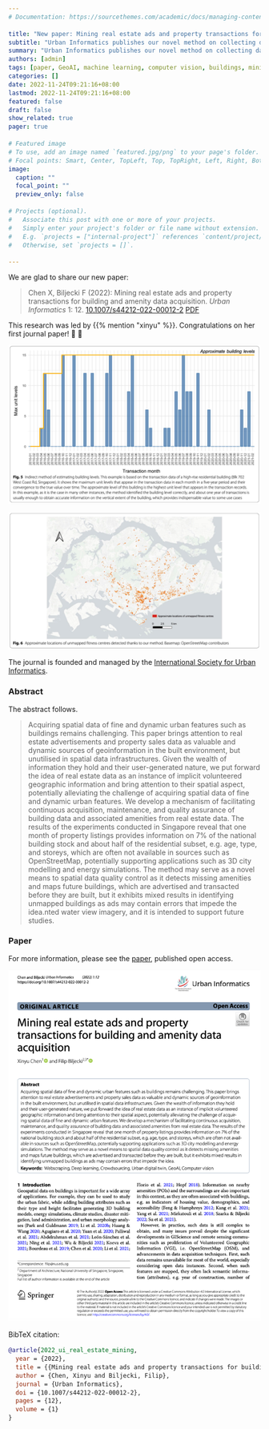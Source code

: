 ```yaml
---
# Documentation: https://sourcethemes.com/academic/docs/managing-content/

title: "New paper: Mining real estate ads and property transactions for building and amenity data acquisition"
subtitle: "Urban Informatics publishes our novel method on collecting data on buildings, which are essential for many domains."
summary: "Urban Informatics publishes our novel method on collecting data on buildings, which are essential for many domains."
authors: [admin]
tags: [paper, GeoAI, machine learning, computer vision, buildings, mining]
categories: []
date: 2022-11-24T09:21:16+08:00
lastmod: 2022-11-24T09:21:16+08:00
featured: false
draft: false
show_related: true
pager: true

# Featured image
# To use, add an image named `featured.jpg/png` to your page's folder.
# Focal points: Smart, Center, TopLeft, Top, TopRight, Left, Right, BottomLeft, Bottom, BottomRight.
image:
  caption: ""
  focal_point: ""
  preview_only: false

# Projects (optional).
#   Associate this post with one or more of your projects.
#   Simply enter your project's folder or file name without extension.
#   E.g. `projects = ["internal-project"]` references `content/project/deep-learning/index.md`.
#   Otherwise, set `projects = []`.

---
```


We are glad to share our new paper:

> Chen X, Biljecki F (2022): Mining real estate ads and property transactions for building and amenity data acquisition. _Urban Informatics_ 1: 12. [<i class="ai ai-doi-square ai"></i> 10.1007/s44212-022-00012-2](https://doi.org/10.1007/s44212-022-00012-2) [<i class="far fa-file-pdf"></i> PDF](/publication/2022-ui-real-estate-mining/2022-ui-real-estate-mining.pdf)</i> <i class="ai ai-open-access-square ai"></i>

This research was led by {{% mention "xinyu" %}}.
Congratulations on her first journal paper! :raised_hands: :clap:

![](1.png)

![](2.png)

The journal is founded and managed by the [International Society for Urban Informatics](http://isocui.org/).

### Abstract

The abstract follows.

> Acquiring spatial data of fine and dynamic urban features such as buildings remains challenging. This paper brings attention to real estate advertisements and property sales data as valuable and dynamic sources of geoinformation in the built environment, but unutilised in spatial data infrastructures. Given the wealth of information they hold and their user-generated nature, we put forward the idea of real estate data as an instance of implicit volunteered geographic information and bring attention to their spatial aspect, potentially alleviating the challenge of acquiring spatial data of fine and dynamic urban features. We develop a mechanism of facilitating continuous acquisition, maintenance, and quality assurance of building data and associated amenities from real estate data. The results of the experiments conducted in Singapore reveal that one month of property listings provides information on 7% of the national building stock and about half of the residential subset, e.g. age, type, and storeys, which are often not available in sources such as OpenStreetMap, potentially supporting applications such as 3D city modelling and energy simulations. The method may serve as a novel means to spatial data quality control as it detects missing amenities and maps future buildings, which are advertised and transacted before they are built, but it exhibits mixed results in identifying unmapped buildings as ads may contain errors that impede the idea.nted water view imagery, and it is intended to support future studies.

### Paper 

For more information, please see the [paper](/publication/2022-ui-real-estate-mining/), published open access. <i class="ai ai-open-access-square ai"></i>

[![](page-one.png)](/publication/2022-ui-real-estate-mining/)

BibTeX citation:
```bibtex
@article{2022_ui_real_estate_mining, 
  year = {2022}, 
  title = {{Mining real estate ads and property transactions for building and amenity data acquisition}}, 
  author = {Chen, Xinyu and Biljecki, Filip}, 
  journal = {Urban Informatics}, 
  doi = {10.1007/s44212-022-00012-2}, 
  pages = {12}, 
  volume = {1}
}
```

